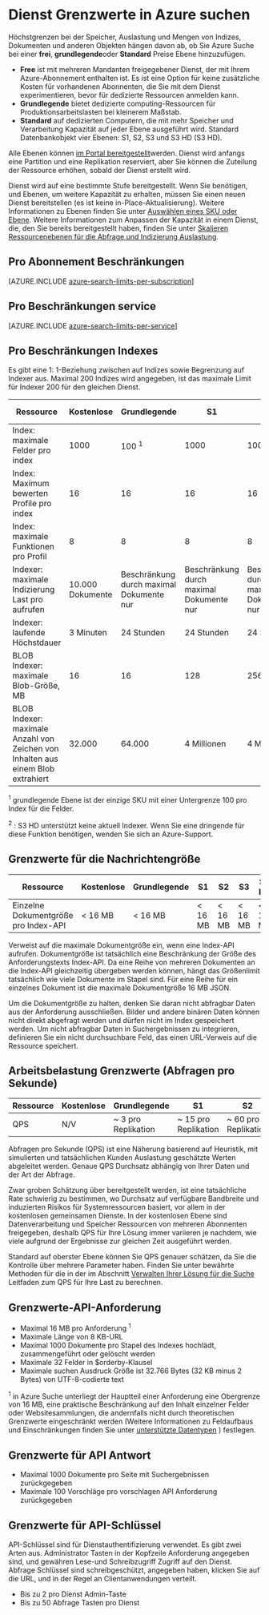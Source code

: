 <properties
    pageTitle="Service Grenzwerte in Azure suchen | Microsoft Azure"
    description="Dienst Grenzwerte für die Planung der Kapazität verwendet und Höchstgrenzen bei der Besprechungsanfragen und Antworten für Azure suchen."
    services="search"
    documentationCenter=""
    authors="HeidiSteen"
    manager="jhubbard"
    editor=""
    tags="azure-portal"/>

<tags
    ms.service="search"
    ms.devlang="NA"
    ms.workload="search"
    ms.topic="article"
    ms.tgt_pltfrm="na"
    ms.date="10/24/2016"
    ms.author="heidist"/>

# <a name="service-limits-in-azure-search"></a>Dienst Grenzwerte in Azure suchen

Höchstgrenzen bei der Speicher, Auslastung und Mengen von Indizes, Dokumenten und anderen Objekten hängen davon ab, ob Sie Azure Suche bei einer **frei**, **grundlegende**oder **Standard** Preise Ebene hinzuzufügen.

- **Free** ist mit mehreren Mandanten freigegebener Dienst, der mit Ihrem Azure-Abonnement enthalten ist. Es ist eine Option für keine zusätzliche Kosten für vorhandenen Abonnenten, die Sie mit dem Dienst experimentieren, bevor für dedizierte Ressourcen anmelden kann. 
- **Grundlegende** bietet dedizierte computing-Ressourcen für Produktionsarbeitslasten bei kleinerem Maßstab.
- **Standard** auf dedizierten Computern, die mit mehr Speicher und Verarbeitung Kapazität auf jeder Ebene ausgeführt wird. Standard Datenbankobjekt vier Ebenen: S1, S2, S3 und S3 HD (S3 HD).

Alle Ebenen können [im Portal bereitgestellt](search-create-service-portal.md)werden. Dienst wird anfangs eine Partition und eine Replikation reserviert, aber Sie können die Zuteilung der Ressource erhöhen, sobald der Dienst erstellt wird. 

Dienst wird auf eine bestimmte Stufe bereitgestellt. Wenn Sie benötigen, und Ebenen, um weitere Kapazität zu erhalten, müssen Sie einen neuen Dienst bereitstellen (es ist keine in-Place-Aktualisierung). Weitere Informationen zu Ebenen finden Sie unter [Auswählen eines SKU oder Ebene](search-sku-tier.md). Weitere Informationen zum Anpassen der Kapazität in einem Dienst, die, den Sie bereits bereitgestellt haben, finden Sie unter [Skalieren Ressourcenebenen für die Abfrage und Indizierung Auslastung](search-capacity-planning.md).

## <a name="per-subscription-limits"></a>Pro Abonnement Beschränkungen

[AZURE.INCLUDE [azure-search-limits-per-subscription](../../includes/azure-search-limits-per-subscription.md)]

## <a name="per-service-limits"></a>Pro Beschränkungen service ##

[AZURE.INCLUDE [azure-search-limits-per-service](../../includes/azure-search-limits-per-service.md)]

## <a name="per-index-limits"></a>Pro Beschränkungen Indexes ##

Es gibt eine 1: 1-Beziehung zwischen auf Indizes sowie Begrenzung auf Indexer aus. Maximal 200 Indizes wird angegeben, ist das maximale Limit für Indexer 200 für den gleichen Dienst.

Ressource|Kostenlose|Grundlegende |S1|S2|S3 |S3 HD
---|---|---|---|---- |---|----
Index: maximale Felder pro index|1000|100 <sup>1</sup>|1000|1000|1000|1000 
Index: Maximum bewerten Profile pro index|16|16|16|16|16|16 
Index: maximale Funktionen pro Profil|8|8|8|8|8|8 
Indexer: maximale Indizierung Last pro aufrufen|10.000 Dokumente|Beschränkung durch maximal Dokumente nur|Beschränkung durch maximal Dokumente nur|Beschränkung durch maximal Dokumente nur|Beschränkung durch maximal Dokumente nur|N/v <sup>2</sup> 
Indexer: laufende Höchstdauer|3 Minuten|24 Stunden|24 Stunden|24 Stunden|24 Stunden|N/v <sup>2</sup> 
BLOB Indexer: maximale Blob-Größe, MB|16|16|128|256|256|N/v <sup>2</sup> 
BLOB Indexer: maximale Anzahl von Zeichen von Inhalten aus einem Blob extrahiert|32.000|64.000|4 Millionen|4 Millionen|4 Millionen|N/v <sup>2</sup> 

<sup>1</sup> grundlegende Ebene ist der einzige SKU mit einer Untergrenze 100 pro Index für die Felder.

<sup>2</sup> : S3 HD unterstützt keine aktuell Indexer. Wenn Sie eine dringende für diese Funktion benötigen, wenden Sie sich an Azure-Support.

## <a name="document-size-limits"></a>Grenzwerte für die Nachrichtengröße ##

Ressource|Kostenlose|Grundlegende |S1|S2|S3|S3 HD 
---|---|---|---|---- |---|----
Einzelne Dokumentgröße pro Index-API|< 16 MB|< 16 MB|< 16 MB |< 16 MB|< 16 MB|< 16 MB

Verweist auf die maximale Dokumentgröße ein, wenn eine Index-API aufrufen. Dokumentgröße ist tatsächlich eine Beschränkung der Größe des Anforderungstexts Index-API. Da eine Reihe von mehreren Dokumenten an die Index-API gleichzeitig übergeben werden können, hängt das Größenlimit tatsächlich wie viele Dokumente im Stapel sind. Für eine Reihe für ein einzelnes Dokument ist die maximale Dokumentgröße 16 MB JSON.

Um die Dokumentgröße zu halten, denken Sie daran nicht abfragbar Daten aus der Anforderung ausschließen. Bilder und andere binären Daten können nicht direkt abgefragt werden und dürfen nicht im Index gespeichert werden. Um nicht abfragbar Daten in Suchergebnissen zu integrieren, definieren Sie ein nicht durchsuchbare Feld, das einen URL-Verweis auf die Ressource speichert.

## <a name="workload-limits-queries-per-second"></a>Arbeitsbelastung Grenzwerte (Abfragen pro Sekunde) ##

Ressource|Kostenlose|Grundlegende|S1|S2|S3|S3 HD
---|---|---|---|----|---|----
QPS|N/V|~ 3 pro Replikation|~ 15 pro Replikation|~ 60 pro Replikation|> 60 pro Replikation|> 60 pro Replikation

Abfragen pro Sekunde (QPS) ist eine Näherung basierend auf Heuristik, mit simulierten und tatsächlichen Kunden Auslastung geschätzte Werten abgeleitet werden. Genaue QPS Durchsatz abhängig von Ihrer Daten und der Art der Abfrage.

Zwar groben Schätzung über bereitgestellt werden, ist eine tatsächliche Rate schwierig zu bestimmen, wo Durchsatz auf verfügbare Bandbreite und induzierten Risikos für Systemressourcen basiert, vor allem in der kostenlosen gemeinsamen Dienste. In der kostenlosen Ebene sind Datenverarbeitung und Speicher Ressourcen von mehreren Abonnenten freigegeben, deshalb QPS für Ihre Lösung immer variieren je nachdem, wie viele aufgrund der Ergebnisse zur gleichen Zeit ausgeführt werden. 

Standard auf oberster Ebene können Sie QPS genauer schätzen, da Sie die Kontrolle über mehrere Parameter haben. Finden Sie unter bewährte Methoden für die in der im Abschnitt [Verwalten Ihrer Lösung für die Suche](search-manage.md) Leitfaden zum QPS für Ihre Last zu berechnen. 

## <a name="api-request-limits"></a>Grenzwerte-API-Anforderung

- Maximal 16 MB pro Anforderung <sup>1</sup>
- Maximale Länge von 8 KB-URL
- Maximal 1000 Dokumente pro Stapel des Indexes hochlädt, zusammengeführt oder gelöscht werden
- Maximale 32 Felder in $orderby-Klausel
- Maximale suchen Ausdruck Größe ist 32.766 Bytes (32 KB minus 2 Bytes) von UTF-8-codierte text

<sup>1</sup> in Azure Suche unterliegt der Hauptteil einer Anforderung eine Obergrenze von 16 MB, eine praktische Beschränkung auf den Inhalt einzelner Felder oder Websitesammlungen, die andernfalls nicht durch theoretischen Grenzwerte eingeschränkt werden (Weitere Informationen zu Feldaufbaus und Einschränkungen finden Sie unter [unterstützte Datentypen](https://msdn.microsoft.com/library/azure/dn798938.aspx) ) festlegen.

## <a name="api-response-limits"></a>Grenzwerte für API Antwort

- Maximal 1000 Dokumente pro Seite mit Suchergebnissen zurückgegeben
- Maximale 100 Vorschläge pro vorschlagen API Anforderung zurückgegeben

## <a name="api-key-limits"></a>Grenzwerte für API-Schlüssel

API-Schlüssel sind für Dienstauthentifizierung verwendet. Es gibt zwei Arten aus. Administrator Tasten in der Kopfzeile Anforderung angegeben sind, und gewähren Lese-und Schreibzugriff Zugriff auf den Dienst. Abfrage Schlüssel sind schreibgeschützt, angegeben haben, klicken Sie auf die URL, und in der Regel an Clientanwendungen verteilt.

- Bis zu 2 pro Dienst Admin-Taste
- Bis zu 50 Abfrage Tasten pro Dienst
